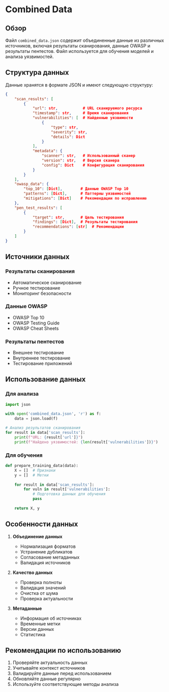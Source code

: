 # Combined Data

## Обзор
Файл `combined_data.json` содержит объединенные данные из различных источников, включая результаты сканирования, данные OWASP и результаты пентестов. Файл используется для обучения моделей и анализа уязвимостей.

## Структура данных

Данные хранятся в формате JSON и имеют следующую структуру:

```json
{
    "scan_results": [
        {
            "url": str,           # URL сканируемого ресурса
            "timestamp": str,     # Время сканирования
            "vulnerabilities": [  # Найденные уязвимости
                {
                    "type": str,
                    "severity": str,
                    "details": Dict
                }
            ],
            "metadata": {
                "scanner": str,   # Использованный сканер
                "version": str,   # Версия сканера
                "config": Dict    # Конфигурация сканирования
            }
        }
    ],
    "owasp_data": {
        "top_10": [Dict],        # Данные OWASP Top 10
        "patterns": [Dict],      # Паттерны уязвимостей
        "mitigations": [Dict]    # Рекомендации по исправлению
    },
    "pen_test_results": [
        {
            "target": str,       # Цель тестирования
            "findings": [Dict],  # Результаты тестирования
            "recommendations": [str]  # Рекомендации
        }
    ]
}
```

## Источники данных

### Результаты сканирования
- Автоматическое сканирование
- Ручное тестирование
- Мониторинг безопасности

### Данные OWASP
- OWASP Top 10
- OWASP Testing Guide
- OWASP Cheat Sheets

### Результаты пентестов
- Внешнее тестирование
- Внутреннее тестирование
- Тестирование приложений

## Использование данных

### Для анализа
```python
import json

with open('combined_data.json', 'r') as f:
    data = json.load(f)
    
# Анализ результатов сканирования
for result in data['scan_results']:
    print(f"URL: {result['url']}")
    print(f"Найдено уязвимостей: {len(result['vulnerabilities'])}")
```

### Для обучения
```python
def prepare_training_data(data):
    X = []  # Признаки
    y = []  # Метки
    
    for result in data['scan_results']:
        for vuln in result['vulnerabilities']:
            # Подготовка данных для обучения
            pass
            
    return X, y
```

## Особенности данных

1. **Объединение данных**
   - Нормализация форматов
   - Устранение дубликатов
   - Согласование метаданных
   - Валидация источников

2. **Качество данных**
   - Проверка полноты
   - Валидация значений
   - Очистка от шума
   - Проверка актуальности

3. **Метаданные**
   - Информация об источниках
   - Временные метки
   - Версии данных
   - Статистика

## Рекомендации по использованию

1. Проверяйте актуальность данных
2. Учитывайте контекст источников
3. Валидируйте данные перед использованием
4. Обновляйте данные регулярно
5. Используйте соответствующие методы анализа 